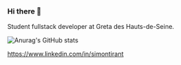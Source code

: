 ### Hi there 👋

Student fullstack developer at Greta des Hauts-de-Seine.

![Anurag's GitHub stats](https://github-readme-stats.vercel.app/api?username=Sancxo&count_private=true&show_icons=true?theme=tokyonight)

https://www.linkedin.com/in/simontirant

<!--
**Sancxo/sancxo** is a ✨ _special_ ✨ repository because its `README.md` (this file) appears on your GitHub profile.

Here are some ideas to get you started:

- 🔭 I’m currently working on ...
- 🌱 I’m currently learning ...
- 👯 I’m looking to collaborate on ...
- 🤔 I’m looking for help with ...
- 💬 Ask me about ...
- 📫 How to reach me: ...
- 😄 Pronouns: ...
- ⚡ Fun fact: ...
-->
